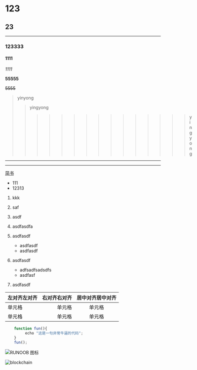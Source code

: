 # 123

## 23

---
### 123333

#### 1111

*1111*

**55555**

~~5555~~

> yinyong
>
> > yingyong
> >
> > > > > > > > > > > > > > >yingyong

---

------

[简书](http://jianshu.com)

* 111
* 12313

1. kkk
2. saf
3. asdf
4. asdfasdfa

1. asdfasdf
   * asdfasdf
   + asdfasdf
2. asdfasdf
   * adfsadfsadsdfs
   - asdfasf
3. asdfasdf

| 左对齐左对齐 | 右对齐右对齐 | 居中对齐居中对齐 |
| :-----| ----: | :----: |
| 单元格 | 单元格 | 单元格 |
| 单元格 | 单元格 | 单元格 |


```javascript
    function fun(){
         echo "这是一句非常牛逼的代码";
    }
    fun();
```

![RUNOOB 图标](http://static.runoob.com/images/runoob-logo.png)


![blockchain](https://ss0.bdstatic.com/70cFvHSh_Q1YnxGkpoWK1HF6hhy/it/u=702257389,1274025419&fm=27&gp=0.jpg "区块链")



